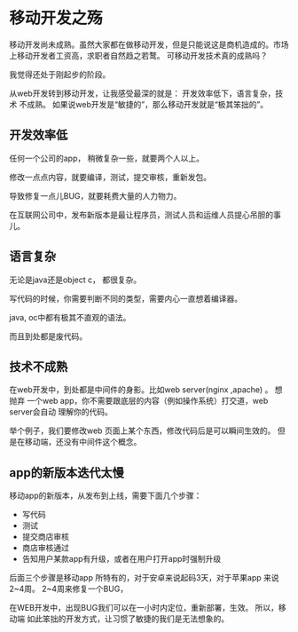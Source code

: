 # 移动开发之殇

移动开发尚未成熟。虽然大家都在做移动开发，但是只能说这是商机造成的。市场
上移动开发者工资高，求职者自然趋之若鹜。 可移动开发技术真的成熟吗？

我觉得还处于刚起步的阶段。

从web开发转到移动开发，让我感受最深的就是： 开发效率低下，语言复杂，技术
不成熟。 如果说web开发是“敏捷的”，那么移动开发就是“极其笨拙的”。

## 开发效率低

任何一个公司的app， 稍微复杂一些，就要两个人以上。

修改一点点内容，就要编译，测试，提交审核，重新发包。

导致修复一点儿BUG，就要耗费大量的人力物力。

在互联网公司中，发布新版本是最让程序员，测试人员和运维人员提心吊胆的事儿。

## 语言复杂

无论是java还是object c， 都很复杂。

写代码的时候，你需要判断不同的类型，需要内心一直想着编译器。

java, oc中都有极其不直观的语法。

而且到处都是废代码。

## 技术不成熟

在web开发中，到处都是中间件的身影。比如web server(nginx ,apache) 。 想抛弃
一个web app，你不需要跟底层的内容（例如操作系统）打交道，web server会自动
理解你的代码。


举个例子，我们要修改web 页面上某个东西，修改代码后是可以瞬间生效的。
但是在移动端，还没有中间件这个概念。


## app的新版本迭代太慢

移动app的新版本，从发布到上线，需要下面几个步骤：

- 写代码
- 测试
- 提交商店审核
- 商店审核通过
- 告知用户某款app有升级，或者在用户打开app时强制升级

后面三个步骤是移动app 所特有的，对于安卓来说起码3天，对于苹果app 来说2~4周。
2~4周来修复一个BUG，

在WEB开发中，出现BUG我们可以在一小时内定位，重新部署，生效。 所以，移动端
如此笨拙的开发方式，让习惯了敏捷的我们是无法想象的。
